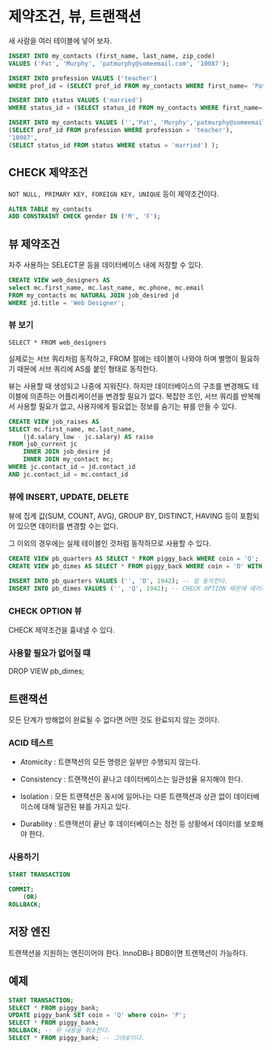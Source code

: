 # 제약조건, 뷰, 트랜잭션

새 사람을 여러 테이블에 넣어 보자.

```sql (EXPECTED)
INSERT INTO my_contacts (first_name, last_name, zip_code)
VALUES ('Pat', 'Murphy', 'patmurphy@someemail.com', '10087');

INSERT INTO profession VALUES ('teacher')
WHERE prof_id = (SELECT prof_id FROM my_contacts WHERE first_name= 'Pat' AND last_name = 'Murphy');

INSERT INTO status VALUES ('married')
WHERE status_id = (SELECT status_id FROM my_contacts WHERE first_name= 'Pat' AND last_name = 'Murphy');
```

```sql (REAL)
INSERT INTO my_contacts VALUES ('','Pat', 'Murphy','patmurphy@someemail.com','X',1978-04-15,
(SELECT prof_id FROM profession WHERE profession = 'teacher'),
'10087',
(SELECT status_id FROM status WHERE status = 'married') );
```

## CHECK 제약조건

`NOT NULL, PRIMARY KEY, FOREIGN KEY, UNIQUE` 등이 제약조건이다.

```SQL
ALTER TABLE my_contacts
ADD CONSTRAINT CHECK gender IN ('M', 'F');
```

## 뷰 제약조건

자주 사용하는 SELECT문 등을 데이터베이스 내에 저장할 수 있다.

```sql
CREATE VIEW web_designers AS
select mc.first_name, mc.last_name, mc.phone, mc.email
FROM my_contacts mc NATURAL JOIN job_desired jd
WHERE jd.title = 'Web Designer';
```

### 뷰 보기

`SELECT * FROM web_designers`

실제로는 서브 쿼리처럼 동작하고, FROM 절에는 테이블이 나와야 하며 별명이 필요하기 때문에 서브 쿼리에 AS를 붙인 형태로 동작한다.

뷰는 사용할 때 생성되고 나중에 지워진다. 하지만 데이터베이스의 구조를 변경해도 테이블에 의존하는 어플리케이션을 변경할 필요가 없다.
복잡한 조인, 서브 쿼리를 반복해서 사용할 필요가 없고, 사용자에게 필요없는 정보를 숨기는 뷰를 만들 수 있다.

```sql
CREATE VIEW job_raises AS
SELECT mc.first_name, mc.last_name,
    (jd.salary_low - jc.salary) AS raise
FROM job_current jc
    INNER JOIN job_desire jd
    INNER JOIN my_contact mc;
WHERE jc.contact_id = jd.contact_id
AND jc.contact_id = mc.contact_id
```

### 뷰에 INSERT, UPDATE, DELETE

뷰에 집계 값(SUM, COUNT, AVG), GROUP BY, DISTINCT, HAVING 등이 포함되어 있으면 데이터를 변경할 수는 없다.

그 이외의 경우에는 실제 테이블인 것처럼 동작하므로 사용할 수 있다.

```sql
CREATE VIEW pb_quarters AS SELECT * FROM piggy_back WHERE coin = 'Q';
CREATE VIEW pb_dimes AS SELECT * FROM piggy_back WHERE coin = 'D' WITH CHECK OPTION;

INSERT INTO pb_quarters VALUES ('', 'D', 1942); -- 잘 동작한다.
INSERT INTO pb_dimes VALUES ('', 'Q', 1942); -- CHECK OPTION 때문에 에러가 발생한다.
```

### CHECK OPTION 뷰

CHECK 제약조건을 흉내낼 수 있다.

### 사용할 필요가 없어질 떄

DROP VIEW pb_dimes;

## 트랜잭션

모든 단계가 방해없이 완료될 수 없다면 어떤 것도 완료되지 않는 것이다.

### ACID 테스트

* Atomicity : 트랜잭션의 모든 명령은 일부만 수행되지 않는다.

* Consistency : 트랜잭션이 끝나고 데이터베이스는 일관성율 유지해야 한다.

* Isolation : 모든 트랜잭션은 동시에 일어나는 다른 트랜잭션과 상관 없이 데이터베이스에 대해 일관된 뷰를 가지고 있다.

* Durability : 트랜잭션이 끝난 후 데이터베이스는 정전 등 상황에서 데이터를 보호해야 한다.

### 사용하기

```SQL
START TRANSACTION
-- ...
COMMIT;
    (OR)
ROLLBACK;
```

## 저장 엔진

트랜잭션을 지원하는 엔진이어야 한다. InnoDB나 BDB이면 트랜잭션이 가능하다.

## 예제

```sql
START TRANSACTION;
SELECT * FROM piggy_bank;
UPDATE piggy_bank SET coin = 'Q' where coin= 'P';
SELECT * FROM piggy_bank;
ROLLBACK; -- 위 내용을 취소한다.
SELECT * FROM piggy_bank; -- 그대로이다.
```